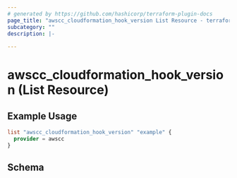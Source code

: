 ```yaml
---
# generated by https://github.com/hashicorp/terraform-plugin-docs
page_title: "awscc_cloudformation_hook_version List Resource - terraform-provider-awscc"
subcategory: ""
description: |-
  
---
```


# awscc_cloudformation_hook_version (List Resource)



## Example Usage

```terraform
list "awscc_cloudformation_hook_version" "example" {
  provider = awscc
}
```

<!-- schema generated by tfplugindocs -->
## Schema
